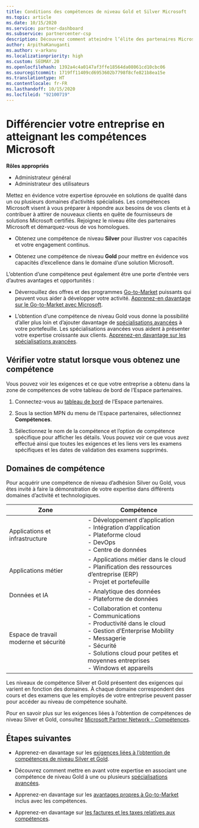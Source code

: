 ```yaml
---
title: Conditions des compétences de niveau Gold et Silver Microsoft
ms.topic: article
ms.date: 10/15/2020
ms.service: partner-dashboard
ms.subservice: partnercenter-csp
description: Découvrez comment atteindre l’élite des partenaires Microsoft et attirer de nouveaux clients en répondant aux conditions des compétences pour acquérir les niveaux d’adhésion Gold et Silver.
author: ArpithaKanuganti
ms.author: v-arkanu
ms.localizationpriority: high
ms.custom: SEOMAY.20
ms.openlocfilehash: 1392a4c4a0147af3ffe18564da08061cd10cbc06
ms.sourcegitcommit: 1719ff11409cd6953602b7798f8cfe821b8ea15e
ms.translationtype: HT
ms.contentlocale: fr-FR
ms.lasthandoff: 10/15/2020
ms.locfileid: "92100719"
---
```

# <a name="differentiate-your-business-by-attaining-microsoft-competencies"></a>Différencier votre entreprise en atteignant les compétences Microsoft

**Rôles appropriés**
- Administrateur général
- Administrateur des utilisateurs

Mettez en évidence votre expertise éprouvée en solutions de qualité dans un ou plusieurs domaines d’activités spécialisés. Les compétences Microsoft visent à vous préparer à répondre aux besoins de vos clients et à contribuer à attirer de nouveaux clients en quête de fournisseurs de solutions Microsoft certifiés. Rejoignez le niveau élite des partenaires Microsoft et démarquez-vous de vos homologues.

- Obtenez une compétence de niveau **Silver** pour illustrer vos capacités et votre engagement continus.

- Obtenez une compétence de niveau **Gold** pour mettre en évidence vos capacités d’excellence dans le domaine d’une solution Microsoft.

L’obtention d’une compétence peut également être une porte d’entrée vers d’autres avantages et opportunités :

- Déverrouillez des offres et des programmes [Go-to-Market](mpn-learn-about-go-to-market-benefits.md) puissants qui peuvent vous aider à développer votre activité. [Apprenez-en davantage sur le Go-to-Market avec Microsoft](https://partner.microsoft.com/solutions/go-to-market).

- L’obtention d’une compétence de niveau Gold vous donne la possibilité d’aller plus loin et d’ajouter davantage de [spécialisations avancées](advanced-specializations.md) à votre portefeuille. Les spécialisations avancées vous aident à présenter votre expertise croissante aux clients. [Apprenez-en davantage sur les spécialisations avancées](https://partner.microsoft.com/membership/advanced-specialization).

## <a name="check-your-status-as-you-attain-a-competency"></a>Vérifier votre statut lorsque vous obtenez une compétence

Vous pouvez voir les exigences et ce que votre entreprise a obtenu dans la zone de compétences de votre tableau de bord de l’Espace partenaires.

1. Connectez-vous au [tableau de bord](https://partner.microsoft.com/dashboard/home) de l’Espace partenaires.

2. Sous la section MPN du menu de l’Espace partenaires, sélectionnez **Compétences**.

3. Sélectionnez le nom de la compétence et l’option de compétence spécifique pour afficher les détails. Vous pouvez voir ce que vous avez effectué ainsi que toutes les exigences et les liens vers les examens spécifiques et les dates de validation des examens supprimés.

## <a name="competency-areas"></a>Domaines de compétence

Pour acquérir une compétence de niveau d’adhésion Silver ou Gold, vous êtes invité à faire la démonstration de votre expertise dans différents domaines d’activité et technologiques.

|**Zone**            |**Compétence**                    |
|--------------------|--------------------------------|
|Applications et infrastructure| - Développement d’application<br/> - Intégration d’application<br/> - Plateforme cloud<br/> - DevOps<br/> - Centre de données |
|Applications métier | - Applications métier dans le cloud</br> - Planification des ressources d’entreprise (ERP)</br> - Projet et portefeuille |
|Données et IA| - Analytique des données<br/> - Plateforme de données |
|Espace de travail moderne et sécurité | - Collaboration et contenu<br/> - Communications<br/> - Productivité dans le cloud<br/> - Gestion d’Enterprise Mobility<br/> - Messagerie<br/> - Sécurité<br/> - Solutions cloud pour petites et moyennes entreprises<br/> - Windows et appareils |

Les niveaux de compétence Silver et Gold présentent des exigences qui varient en fonction des domaines. À chaque domaine correspondent des cours et des examens que les employés de votre entreprise peuvent passer pour accéder au niveau de compétence souhaité. 

Pour en savoir plus sur les exigences liées à l’obtention de compétences de niveau Silver et Gold, consultez [Microsoft Partner Network - Compétences](https://partner.microsoft.com/membership/competencies).

## <a name="next-steps"></a>Étapes suivantes

- Apprenez-en davantage sur les [exigences liées à l’obtention de compétences de niveau Silver et Gold](https://partner.microsoft.com/membership/competencies).

- Découvrez comment mettre en avant votre expertise en associant une compétence de niveau Gold à une ou plusieurs [spécialisations avancées](advanced-specializations.md).

- Apprenez-en davantage sur les [avantages propres à Go-to-Market](mpn-learn-about-go-to-market-benefits.md) inclus avec les compétences.

- Apprenez-en davantage sur [les factures et les taxes relatives aux compétences](mpn-view-print-maps-invoice.md).

